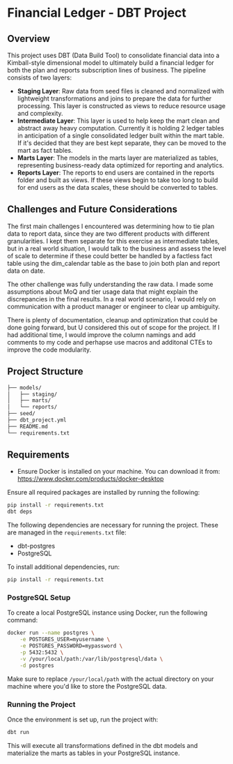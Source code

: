 
# Financial Ledger - DBT Project

## Overview
This project uses DBT (Data Build Tool) to consolidate financial data into a Kimball-style dimensional model to ultimately build a financial ledger for both the plan and reports subscription lines of business. The pipeline consists of two layers:
- **Staging Layer**: Raw data from seed files is cleaned and normalized with lightweight transformations and joins to prepare the data for further processing. This layer is constructed as views to reduce resource usage and complexity.
- **Intermediate Layer**: This layer is used to help keep the mart clean and abstract away heavy computation. Currently it is holding 2 ledger tables in anticipation of a single consolidated ledger built within the mart table. If it's decided that they are best kept separate, they can be moved to the mart as fact tables.
- **Marts Layer**: The models in the marts layer are materialized as tables, representing business-ready data optimized for reporting and analytics.
- **Reports Layer**: The reports to end users are contained in the reports folder and built as views. If these views begin to take too long to build for end users as the data scales, these should be converted to tables.


## Challenges and Future Considerations
The first main challenges I encountered was determining how to tie plan data to report data, since they are two different products with different granularities. I kept them separate for this exercise as intermediate tables, but in a real world situation, I would talk to the business and assess the level of scale to determine if these could better be handled by a factless fact table using the dim_calendar table as the base to join both plan and report data on date.

The other challenge was fully understanding the raw data. I made some assumptions about MoQ and tier usage data that might explain the discrepancies in the final results. In a real world scenario, I would rely on communication with a product manager or engineer to clear up ambiguity.

There is plenty of documentation, cleanup and optimization that could be done going forward, but U considered this out of scope for the project. If I had additional time, I would improve the column namings and add comments to my code and perhapse use macros and additonal CTEs to improve the code modularity.

## Project Structure
```bash
├── models/
│   ├── staging/
│   ├── marts/
│   └── reports/  
├── seed/
├── dbt_project.yml
├── README.md
└── requirements.txt
```

## Requirements
- Ensure Docker is installed on your machine. You can download it from: https://www.docker.com/products/docker-desktop

Ensure all required packages are installed by running the following:
```bash
pip install -r requirements.txt
dbt deps
```

The following dependencies are necessary for running the project. These are managed in the `requirements.txt` file:
- dbt-postgres
- PostgreSQL

To install additional dependencies, run:
```bash
pip install -r requirements.txt
```


### PostgreSQL Setup
To create a local PostgreSQL instance using Docker, run the following command:
```bash
docker run --name postgres \
    -e POSTGRES_USER=myusername \
    -e POSTGRES_PASSWORD=mypassword \
    -p 5432:5432 \
    -v /your/local/path:/var/lib/postgresql/data \
    -d postgres
```
Make sure to replace `/your/local/path` with the actual directory on your machine where you'd like to store the PostgreSQL data.


### Running the Project
Once the environment is set up, run the project with:
```bash
dbt run
```

This will execute all transformations defined in the dbt models and materialize the marts as tables in your PostgreSQL instance.